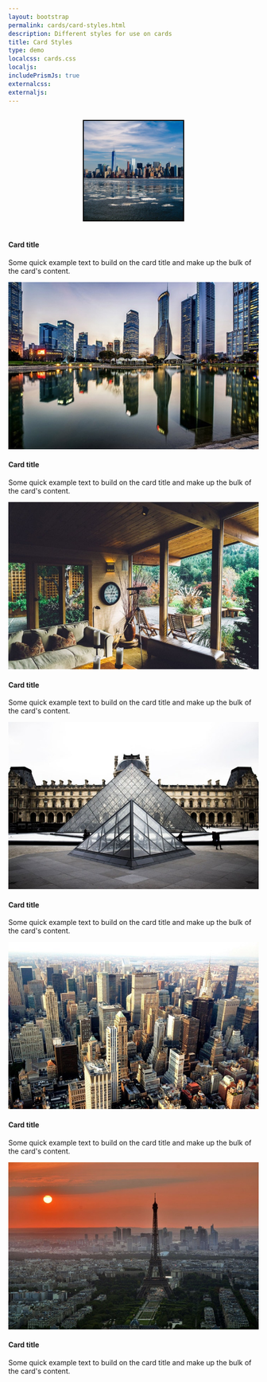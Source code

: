 ```yaml
---
layout: bootstrap
permalink: cards/card-styles.html
description: Different styles for use on cards
title: Card Styles
type: demo
localcss: cards.css
localjs:
includePrismJs: true
externalcss:
externaljs: 
---
```


<style>
    .card.card-profile-1 {
        position: relative;
    }

    .card-img-wrap {
        position: relative;
        text-align: center;
    }

    .card.card-profile-1 .card-img-top.rounded-circle {
        width: 200px;
        height: 200px;
        margin: 1rem auto;
        object-fit: cover;
        border: 2px solid #000;
    } 
</style>

<div class="container">
    <div class="row mb-4">
        <div class="col-md-4">
            <div class="card card-profile-1">
                <div class="card-img-wrap">
                    <img alt="Card image cap" class="card-img-top img-fluid rounded-circle"
                    src="https://raw.githubusercontent.com/peterbenoit/cdn/master/images/horizontal/city/col-4/img%20(34).jpg">
                </div>
                <div class="card-body">
                    <h4 class="card-title">Card title</h4>
                    <p class="card-text">Some quick example text to build on the card title and
                        make up the bulk of the card's content.</p>
                </div>
            </div>
        </div>
        <div class="col-md-4 clearfix d-none d-md-block">
            <div class="card">
                <img alt="Card image cap" class="img-fluid"
                    src="https://raw.githubusercontent.com/peterbenoit/cdn/master/images/horizontal/city/col-4/img%20(18).jpg">
                <div class="card-body">
                    <h4 class="card-title">Card title</h4>
                    <p class="card-text">Some quick example text to build on the card title and
                        make up the bulk of the card's content.</p>
                </div>
            </div>
        </div>
        <div class="col-md-4 clearfix d-none d-md-block">
            <div class="card">
                <img alt="Card image cap" class="img-fluid"
                    src="https://raw.githubusercontent.com/peterbenoit/cdn/master/images/horizontal/city/col-4/img%20(35).jpg">
                <div class="card-body">
                    <h4 class="card-title">Card title</h4>
                    <p class="card-text">Some quick example text to build on the card title and
                        make up the bulk of the card's content.</p>
                </div>
            </div>
        </div>
    </div>
    <div class="row">
        <div class="col-md-4">
            <div class="card">
                <img alt="Card image cap" class="img-fluid"
                    src="https://raw.githubusercontent.com/peterbenoit/cdn/master/images/horizontal/city/col-4/img%20(39).jpg">
                <div class="card-body">
                    <h4 class="card-title">Card title</h4>
                    <p class="card-text">Some quick example text to build on the card title and
                        make up the bulk of the card's content.</p>
                </div>
            </div>
        </div>
        <div class="col-md-4 clearfix d-none d-md-block">
            <div class="card">
                <img alt="Card image cap" class="img-fluid"
                    src="https://raw.githubusercontent.com/peterbenoit/cdn/master/images/horizontal/city/col-4/img%20(16).jpg">
                <div class="card-body">
                    <h4 class="card-title">Card title</h4>
                    <p class="card-text">Some quick example text to build on the card title and
                        make up the bulk of the card's content.</p>
                </div>
            </div>
        </div>
        <div class="col-md-4 clearfix d-none d-md-block">
            <div class="card">
                <img alt="Card image cap" class="img-fluid"
                    src="https://raw.githubusercontent.com/peterbenoit/cdn/master/images/horizontal/city/col-4/img%20(38).jpg">
                <div class="card-body">
                    <h4 class="card-title">Card title</h4>
                    <p class="card-text">Some quick example text to build on the card title and
                        make up the bulk of the card's content.</p>
                </div>
            </div>
        </div>
    </div>    
</div>